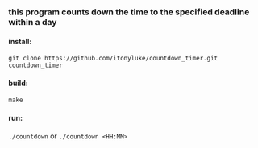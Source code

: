 ### this program counts down the time to the specified deadline within a day

#### install:
`git clone https://github.com/itonyluke/countdown_timer.git countdown_timer`

#### build:
`make`

#### run:
`./countdown`
or
`./countdown <HH:MM>`
